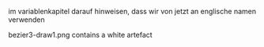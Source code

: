 im variablenkapitel darauf hinweisen, dass wir von jetzt an englische namen verwenden

bezier3-draw1.png contains a white artefact